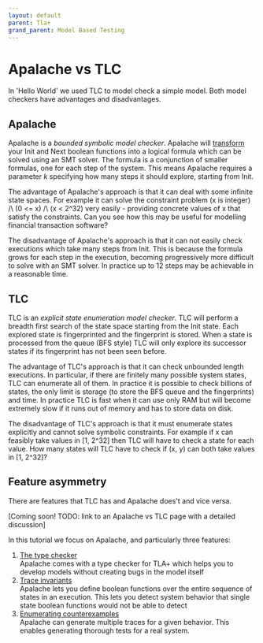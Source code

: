 ```yaml
---
layout: default
parent: Tla+
grand_parent: Model Based Testing
---
```

# Apalache vs TLC

In 'Hello World' we used TLC to model check a simple model. Both model checkers have advantages and disadvantages.

## Apalache

Apalache is a _bounded symbolic model checker_. Apalache will [transform](https://apalache.informal.systems/docs/apalache/theory.html) your Init and Next boolean functions into a logical formula which can be solved using an SMT solver. The formula is a conjunction of smaller formulas, one for each step of the system. This means Apalache requires a parameter _k_ specifying how many steps it should explore, starting from Init.

The advantage of Apalache's approach is that it can deal with some infinite state spaces. For example it can solve the constraint problem (x is integer) /\ (0 <= x) /\ (x < 2^32) very easily - providing concrete values of x that satisfy the constraints. Can you see how this may be useful for modelling financial transaction software?

The disadvantage of Apalache's approach is that it can not easily check executions which take many steps from Init. This is because the formula grows for each step in the execution, becoming progressively more difficult to solve with an SMT solver. In practice up to 12 steps may be achievable in a reasonable time.

## TLC

TLC is an _explicit state enumeration model checker_. TLC will perform a breadth first search of the state space starting from the Init state. Each explored state is fingerprinted and the fingerprint is stored. When a state is processed from the queue (BFS style) TLC will only explore its successor states if its fingerprint has not been seen before.

The advantage of TLC's approach is that it can check unbounded length executions. In particular, if there are finitely many possible system states, TLC can enumerate all of them. In practice it is possible to check billions of states, the only limit is storage (to store the BFS queue and the fingerprints) and time. In practice TLC is fast when it can use only RAM but will become extremely slow if it runs out of memory and has to store data on disk.

The disadvantage of TLC's approach is that it must enumerate states explicitly and cannot solve symbolic constraints. For example if x can feasibly take values in [1, 2^32] then TLC will have to check a state for each value. How many states will TLC have to check if (x, y) can both take values in [1, 2^32]?

## Feature asymmetry

There are features that TLC has and Apalache does't and vice versa.

[Coming soon! TODO: link to an Apalache vs TLC page with a detailed discussion]

In this tutorial we focus on Apalache, and particularly three features:

1. [The type checker](https://apalache.informal.systems/docs/apalache/typechecker-snowcat.html)\
Apalache comes with a type checker for TLA+ which helps you to develop models without creating bugs in the model itself
2. [Trace invariants](https://apalache.informal.systems/docs/apalache/invariants.html?highlight=invariant#trace-invariants)\
Apalache lets you define boolean functions over the entire sequence of states in an execution. This lets you detect system behavior that single state boolean functions would not be able to detect
3. [Enumerating counterexamples](https://apalache.informal.systems/docs/apalache/enumeration.html?highlight=enumer#enumerating-counterexamples)\
Apalache can generate multiple traces for a given behavior. This enables generating thorough tests for a real system.

